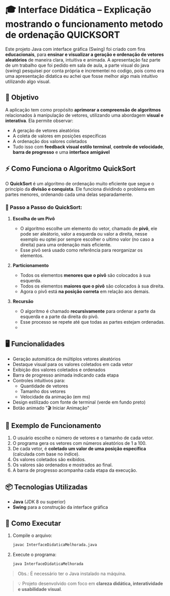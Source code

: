 # 🎓 Interface Didática  – Explicação mostrando o funcionamento metodo de ordenação QUICKSORT

Este projeto Java com interface gráfica (Swing) foi criado com fins **educacionais**, para **ensinar e visualizar a geração e ordenação de vetores aleatórios** de maneira clara, intuitiva e animada.
A apresentação faz parte de um trabalho que foi pedido em sala de aula, a parte visual do java (swing) pesquisei por conta própria e incrementei no codigo, pois como era uma apresentação didatica eu achei que fosse melhor algo mais intuitivo utilizando algo visual.

## 🎯 Objetivo

A aplicação tem como propósito **aprimorar a compreensão de algoritmos** relacionados à manipulação de vetores, utilizando uma abordagem **visual e interativa**. Ela permite observar:

- A geração de vetores aleatórios
- A coleta de valores em posições específicas
- A ordenação dos valores coletados
- Tudo isso com **feedback visual estilo terminal**, **controle de velocidade**, **barra de progresso** e uma **interface amigável**

## ⚡ Como Funciona o Algoritmo QuickSort

O **QuickSort** é um algoritmo de ordenação muito eficiente que segue o princípio da **divisão e conquista**. Ele funciona dividindo o problema em partes menores, ordenando cada uma delas separadamente.

### 🧠 Passo a Passo do QuickSort:

1. **Escolha de um Pivô**
   - O algoritmo escolhe um elemento do vetor, chamado de **pivô**, ele pode ser aleátorio, valor a esquerda ou valor a direita, nesse exemplo eu optei por sempre escolher o ultimo valor (no caso a direita) para uma ordenação mais eficiente.
   - Esse pivô será usado como referência para reorganizar os elementos.

2. **Particionamento**
   - Todos os elementos **menores que o pivô** são colocados à sua esquerda.
   - Todos os elementos **maiores que o pivô** são colocados à sua direita.
   - Agora o pivô está **na posição correta** em relação aos demais.

3. **Recursão**
   - O algoritmo é chamado **recursivamente** para ordenar a parte da esquerda e a parte da direita do pivô.
   - Esse processo se repete até que todas as partes estejam ordenadas.
   - 
## 🖥️ Funcionalidades

- Geração automática de múltiplos vetores aleatórios
- Destaque visual para os valores coletados em cada vetor
- Exibição dos valores coletados e ordenados
- Barra de progresso animada indicando cada etapa
- Controles intuitivos para:
  - Quantidade de vetores
  - Tamanho dos vetores
  - Velocidade da animação (em ms)
- Design estilizado com fonte de terminal (verde em fundo preto)
- Botão animado "🎬 Iniciar Animação"

## 🧪 Exemplo de Funcionamento

1. O usuário escolhe o número de vetores e o tamanho de cada vetor.
2. O programa gera os vetores com números aleatórios de 1 a 100.
3. De cada vetor, é **coletado um valor de uma posição específica** (calculada com base no índice).
4. Os valores coletados são exibidos.
5. Os valores são ordenados e mostrados ao final.
6. A barra de progresso acompanha cada etapa da execução.

## 📦 Tecnologias Utilizadas

- **Java** (JDK 8 ou superior)
- **Swing** para a construção da interface gráfica

## 🚀 Como Executar

1. Compile o arquivo:
   ```bash
   javac InterfaceDidaticaMelhorada.java
   ```

2. Execute o programa:
   ```bash
   java InterfaceDidaticaMelhorada
   ```

> Obs.: É necessário ter o Java instalado na máquina.



> 💡 Projeto desenvolvido com foco em **clareza didática, interatividade e usabilidade visual**.
